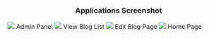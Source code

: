 <h3 style="text-align:center;">Applications Screenshot </h3>

<img src="https://i.imgur.com/7vNoVCR.png" >
<span> Admin Panel </span>

<img src="https://i.imgur.com/k4sD2qc.png" >
<span> View Blog List </span>

<img src="https://i.imgur.com/nbNj7W0.png" >
<span> Edit Blog Page </span>

<img src="https://i.imgur.com/ceZFTPG.png" >
<span> Home Page </span>


